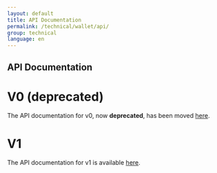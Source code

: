 ```yaml
---
layout: default
title: API Documentation
permalink: /technical/wallet/api/
group: technical
language: en
---
```


API Documentation
-----------------


V0 (deprecated)
===============

The API documentation for v0, now **deprecated**, has been moved [here](/technical/wallet/api/v0).



V1 
==

The API documentation for v1 is available [here](/technical/wallet/api/v1).
